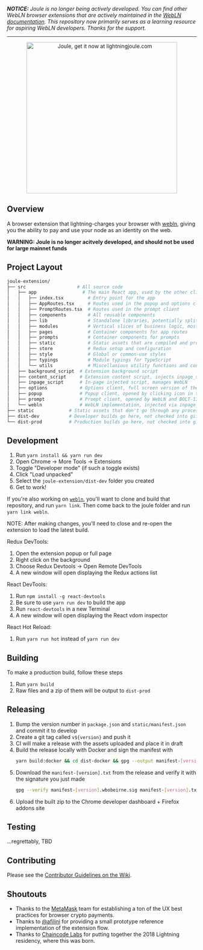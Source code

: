_**NOTICE:** Joule is no longer being actively developed. You can find other WebLN browser extensions that are actively maintained in the [WebLN documentation](https://webln.dev/#/). This repository now primarily serves as a learning resource for aspiring WebLN developers. Thanks for the support._

---

<p align="center">
<a href="https://lightningjoule.com"><img src="https://camo.githubusercontent.com/ff4a641fba4f90ea2a24413d8874bb464883685d/68747470733a2f2f692e696d6775722e636f6d2f595968594335652e706e67" alt="Joule, get it now at lightningjoule.com" data-canonical-src="https://i.imgur.com/YYhYC5e.png" style="max-width:100%;" width="400"></a>
</p>

## Overview

A browser extension that lightning-charges your browser with
[webln](https://github.com/wbobeirne/webln), giving you
the ability to pay and use your node as an identity on the web.

**WARNING: Joule is no longer acitvely developed, and should not be used for large mainnet funds**

## Project Layout

```bash
joule-extension/
├── src                   # All source code
│   ├── app                 # The main React app, used by the other clients
│   │   ├── index.tsx         # Entry point for the app
│   │   ├── AppRoutes.tsx     # Routes used in the popup and options clients
│   │   ├── PromptRoutes.tsx  # Routes used in the prompt client
│   │   ├── components        # All reusable components
│   │   ├── lib               # Standalone libraries, potentially split into node modules
│   │   ├── modules           # Vertical slices of business logic, mostly redux code
│   │   ├── pages             # Container components for app routes
│   │   ├── prompts           # Container components for prompts
│   │   ├── static            # Static assets that are compiled and processed
│   │   ├── store             # Redux setup and configuration
│   │   ├── style             # Global or common-use styles
│   │   ├── typings           # Module typings for TypeScript
│   │   └── utils             # Miscellanious utility functions and constants
│   ├── background_script  # Extension background script
│   ├── content_script     # Extension content script, injects inpage_script and communicates with background_script
│   ├── inpage_script      # In-page injected script, manages WebLN
│   ├── options            # Options client, full screen version of the app
│   ├── popup              # Popup client, opened by clicking icon in toolbar
│   ├── prompt             # Prompt client, opened by WebLN and BOLT-11 links
│   └── webln              # WebLN implementation, injected via inpage_script
├── static             # Static assets that don't go through any processing
├── dist-dev           # Developer builds go here, not checked into git
└── dist-prod          # Production builds go here, not checked into git
```

## Development

1. Run `yarn install && yarn run dev`
2. Open Chrome -> More Tools -> Extensions
3. Toggle "Developer mode" (if such a toggle exists)
4. Click "Load unpacked"
5. Select the `joule-extension/dist-dev` folder you created
6. Get to work!

If you're also working on [`webln`](https://github.com/wbobeirne/webln), you'll
want to clone and build that repository, and run `yarn link`. Then come back
to the joule folder and run `yarn link webln`.

NOTE: After making changes, you'll need to close and re-open the extension to load the latest build.

Redux DevTools:

1. Open the extension popup or full page
2. Right click on the background
3. Choose Redux Devtools -> Open Remote DevTools
4. A new window will open displaying the Redux actions list

React DevTools:

1. Run `npm install -g react-devtools`
2. Be sure to use `yarn run dev` to build the app
3. Run `react-devtools` in a new Terminal
4. A new window will open displaying the React vdom inspector

React Hot Reload:

1. Run `yarn run hot` instead of `yarn run dev`

## Building

To make a production build, follow these steps

1. Run `yarn build`
2. Raw files and a zip of them will be output to `dist-prod`

## Releasing

1. Bump the version number in `package.json` and `static/manifest.json` and commit it to develop
2. Create a git tag called `v${version}` and push it
3. CI will make a release with the assets uploaded and place it in draft
4. Build the release locally with Docker and sign the manifest with
   ```sh
   yarn build:docker && cd dist-docker && gpg --output manifest-[version].wbobeirne.sig --detach-sig manifest.txt
   ```
5. Download the `manifest-[version].txt` from the release and verify it with the signature you just made
   ```sh
   gpg --verify manifest-[version].wbobeirne.sig manifest-[version].txt
   ```
6. Upload the built zip to the Chrome developer dashboard + Firefox addons site

## Testing

...regrettably, TBD

## Contributing

Please see the [Contributor Guidelines on the Wiki](https://github.com/wbobeirne/joule-extension/wiki/Contributor-Guidelines).

## Shoutouts

- Thanks to the [MetaMask](http://github.com/Metamask) team for establishing
  a ton of the UX best practices for browser crypto payments.
- Thanks to [@afilini](https://github.com/afilini) for providing a small prototype
  reference implementation of the extension flow.
- Thanks to [Chaincode Labs](https://chaincode.com) for putting together the 2018
  Lightning residency, where this was born.
